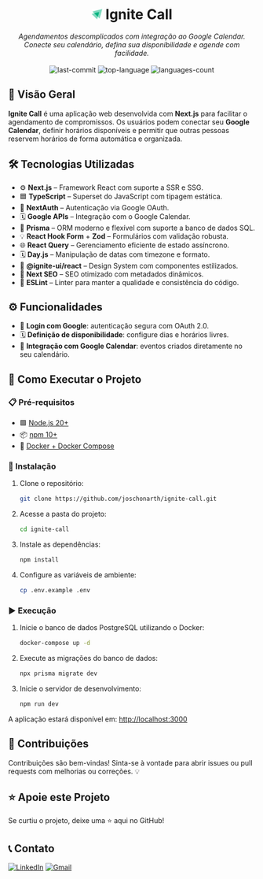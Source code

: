 <h1 align="center"><img src="./public/icon.svg" width="22" /> Ignite Call </h1>

<p align="center"><i>Agendamentos descomplicados com integração ao Google Calendar. Conecte seu calendário, defina sua disponibilidade e agende com facilidade.</i>
  <br/><br/>
  <img src="https://img.shields.io/github/last-commit/joschonarth/ignite-call?style=for-the-badge&color=1F8459&labelColor=1C1E26" alt="last-commit">
  <img src="https://img.shields.io/github/languages/top/joschonarth/ignite-call?style=for-the-badge&color=1F8459&labelColor=1C1E26" alt="top-language">
  <img src="https://img.shields.io/github/languages/count/joschonarth/ignite-call?style=for-the-badge&color=1F8459&labelColor=1C1E26" alt="languages-count">
</p>

## 📖 Visão Geral

**Ignite Call** é uma aplicação web desenvolvida com **Next.js** para facilitar o agendamento de compromissos. Os usuários podem conectar seu **Google Calendar**, definir horários disponíveis e permitir que outras pessoas reservem horários de forma automática e organizada.

## 🛠️ Tecnologias Utilizadas

- ⚙️ **Next.js** – Framework React com suporte a SSR e SSG.
- 🟦 **TypeScript** – Superset do JavaScript com tipagem estática.
- 🔐 **NextAuth** – Autenticação via Google OAuth.
- 🗓️ **Google APIs** – Integração com o Google Calendar.
- 🧬 **Prisma** – ORM moderno e flexível com suporte a banco de dados SQL.
- 💡 **React Hook Form** + **Zod** – Formulários com validação robusta.
- 🌐 **React Query** – Gerenciamento eficiente de estado assíncrono.
- 🗓️ **Day.js** – Manipulação de datas com timezone e formato.
- 💅 **@ignite-ui/react** – Design System com componentes estilizados.
- 🧠 **Next SEO** – SEO otimizado com metadados dinâmicos.
- 🧹 **ESLint** – Linter para manter a qualidade e consistência do código.

## ⚙️ Funcionalidades

- 🔐 **Login com Google**: autenticação segura com OAuth 2.0.
- 🗓️ **Definição de disponibilidade**: configure dias e horários livres.
- 📅 **Integração com Google Calendar**: eventos criados diretamente no seu calendário.

## 🚀 Como Executar o Projeto

### 📋 Pré-requisitos

- 🟩 [Node.js 20+](https://nodejs.org/)
- 📦 [npm 10+](https://www.npmjs.com/)
- 🐳 [Docker + Docker Compose](https://www.docker.com/)

### 🔧 Instalação

1. Clone o repositório:

    ```bash
    git clone https://github.com/joschonarth/ignite-call.git
    ```

2. Acesse a pasta do projeto:

    ```bash
    cd ignite-call
    ```

3. Instale as dependências:

    ```bash
    npm install
    ```

4. Configure as variáveis de ambiente:

    ```bash
    cp .env.example .env  
    ```

### ▶️ Execução

1. Inicie o banco de dados PostgreSQL utilizando o Docker:

    ```bash
    docker-compose up -d
    ```

2. Execute as migrações do banco de dados:

    ```bash
    npx prisma migrate dev
    ```

3. Inicie o servidor de desenvolvimento:

    ```bash
    npm run dev
    ```

A aplicação estará disponível em: [http://localhost:3000](http://localhost:3000)

## 🤝 Contribuições

Contribuições são bem-vindas! Sinta-se à vontade para abrir issues ou pull requests com melhorias ou correções. 💡

## ⭐ Apoie este Projeto

Se curtiu o projeto, deixe uma ⭐ aqui no GitHub!

## 📞 Contato

[![LinkedIn](https://img.shields.io/badge/LinkedIn-0077B5?style=for-the-badge&logo=linkedin&logoColor=white)](https://www.linkedin.com/in/joschonarth/)
[![Gmail](https://img.shields.io/badge/Gmail-D14836?style=for-the-badge&logo=gmail&logoColor=white)](mailto:joschonarth@gmail.com)